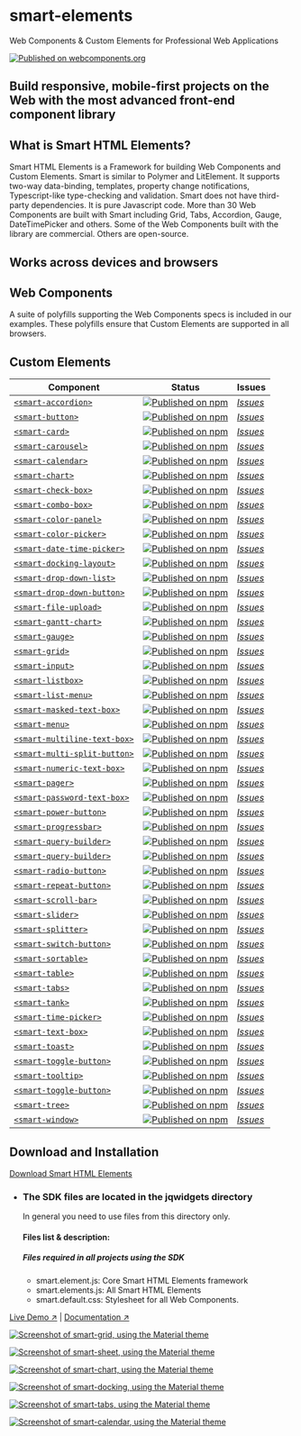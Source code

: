 # smart-elements
Web Components &amp; Custom Elements for Professional Web Applications

[![Published on webcomponents.org](https://img.shields.io/badge/webcomponents.org-published-blue.svg)](https://www.webcomponents.org/collection/HTMLElements/smarthtmlelements-core)


Build responsive, mobile-first projects on the Web with the most advanced front-end component library
-----------------------------------------------------------------------------------------------------

What is Smart HTML Elements?
----------------------------

Smart HTML Elements is a Framework for building  Web Components and Custom Elements. Smart is similar to Polymer and LitElement. It supports two-way data-binding, templates, property change notifications, Typescript-like type-checking and validation.
Smart does not have third-party dependencies. It is pure Javascript code. More than 30 Web Components are built with Smart including Grid, Tabs, Accordion, Gauge, DateTimePicker and others. Some of the Web Components built with the library are commercial. Others are open-source.

Works across devices and browsers
---------------------------------
  


Web Components
--------------

A suite of polyfills supporting the Web Components specs is included in our examples. These polyfills ensure that Custom Elements are supported in all browsers.  

Custom Elements
---

| Component | Status | Issues
| ----------| ------ | ------
| [`<smart-accordion>`](https://github.com/HTMLElements/smart-accordion) | [![Published on npm](https://img.shields.io/npm/v/@smarthtmlelements/smart-accordion.svg)](https://www.npmjs.com/package/@smarthtmlelements/smart-accordion) | [*Issues*](https://github.com/HTMLElements/smart-accordion/issues)
| [`<smart-button>`](https://github.com/HTMLElements/smart-button) | [![Published on npm](https://img.shields.io/npm/v/@smarthtmlelements/smart-button.svg)](https://www.npmjs.com/package/@smarthtmlelements/smart-button) | [*Issues*](https://github.com/HTMLElements/smart-button/issues)
| [`<smart-card>`](https://github.com/HTMLElements/smart-card) | [![Published on npm](https://img.shields.io/npm/v/@smarthtmlelements/smart-card.svg)](https://www.npmjs.com/package/@smarthtmlelements/smart-card) | [*Issues*](https://github.com/HTMLElements/smart-card/issues)
| [`<smart-carousel>`](https://github.com/HTMLElements/smart-carousel) | [![Published on npm](https://img.shields.io/npm/v/@smarthtmlelements/smart-carousel.svg)](https://www.npmjs.com/package/@smarthtmlelements/smart-carousel) | [*Issues*](https://github.com/HTMLElements/smart-carousel/issues)
| [`<smart-calendar>`](https://github.com/HTMLElements/smart-calendar) | [![Published on npm](https://img.shields.io/npm/v/@smarthtmlelements/smart-calendar.svg)](https://www.npmjs.com/package/@smarthtmlelements/smart-calendar) | [*Issues*](https://github.com/HTMLElements/smart-calendar/issues)
| [`<smart-chart>`](https://github.com/HTMLElements/smart-chart) | [![Published on npm](https://img.shields.io/npm/v/@smarthtmlelements/smart-chart.svg)](https://www.npmjs.com/package/@smarthtmlelements/smart-chart) | [*Issues*](https://github.com/HTMLElements/smart-chart/issues)
| [`<smart-check-box>`](https://github.com/HTMLElements/smart-elements) | [![Published on npm](https://img.shields.io/npm/v/@smarthtmlelements/smart-elements.svg)](https://www.npmjs.com/package/@smarthtmlelements/smart-elements) | [*Issues*](https://github.com/HTMLElements/smart-elements/issues?utf8=%E2%9C%93&q=is%3Aissue+is%3Aopen+check+box)
| [`<smart-combo-box>`](https://github.com/HTMLElements/smart-elements) | [![Published on npm](https://img.shields.io/npm/v/@smarthtmlelements/smart-elements.svg)](https://www.npmjs.com/package/@smarthtmlelements/smart-elements) | [*Issues*](https://github.com/HTMLElements/smart-elements/issues?utf8=%E2%9C%93&q=is%3Aissue+is%3Aopen+combo+box)
| [`<smart-color-panel>`](https://github.com/HTMLElements/smart-elements) | [![Published on npm](https://img.shields.io/npm/v/@smarthtmlelements/smart-elements.svg)](https://www.npmjs.com/package/@smarthtmlelements/smart-elements) | [*Issues*](https://github.com/HTMLElements/smart-elements/issues?utf8=%E2%9C%93&q=is%3Aissue+is%3Aopen+color+panel)
| [`<smart-color-picker>`](https://github.com/HTMLElements/smart-elements) | [![Published on npm](https://img.shields.io/npm/v/@smarthtmlelements/smart-elements.svg)](https://www.npmjs.com/package/@smarthtmlelements/smart-elements) | [*Issues*](https://github.com/HTMLElements/smart-elements/issues?utf8=%E2%9C%93&q=is%3Aissue+is%3Aopen+color+picker)
| [`<smart-date-time-picker>`](https://github.com/HTMLElements/smart-elements) | [![Published on npm](https://img.shields.io/npm/v/@smarthtmlelements/smart-elements.svg)](https://www.npmjs.com/package/@smarthtmlelements/smart-elements) | [*Issues*](https://github.com/HTMLElements/smart-elements/issues?utf8=%E2%9C%93&q=is%3Aissue+is%3Aopen+date+time+picker)
| [`<smart-docking-layout>`](https://github.com/HTMLElements/smart-elements) | [![Published on npm](https://img.shields.io/npm/v/@smarthtmlelements/smart-elements.svg)](https://www.npmjs.com/package/@smarthtmlelements/smart-elements) | [*Issues*](https://github.com/HTMLElements/smart-elements/issues?utf8=%E2%9C%93&q=is%3Aissue+is%3Aopen+docking+layout)
| [`<smart-drop-down-list>`](https://github.com/HTMLElements/smart-elements) | [![Published on npm](https://img.shields.io/npm/v/@smarthtmlelements/smart-elements.svg)](https://www.npmjs.com/package/@smarthtmlelements/smart-elements) | [*Issues*](https://github.com/HTMLElements/smart-elements/issues?utf8=%E2%9C%93&q=is%3Aissue+is%3Aopen+drop+down+list)
| [`<smart-drop-down-button>`](https://github.com/HTMLElements/smart-elements) | [![Published on npm](https://img.shields.io/npm/v/@smarthtmlelements/smart-elements.svg)](https://www.npmjs.com/package/@smarthtmlelements/smart-elements) | [*Issues*](https://github.com/HTMLElements/smart-elements/issues?utf8=%E2%9C%93&q=is%3Aissue+is%3Aopen+drop+down+button)
| [`<smart-file-upload>`](https://github.com/HTMLElements/smart-elements) | [![Published on npm](https://img.shields.io/npm/v/@smarthtmlelements/smart-elements.svg)](https://www.npmjs.com/package/@smarthtmlelements/smart-elements) | [*Issues*](https://github.com/HTMLElements/smart-elements/issues?utf8=%E2%9C%93&q=is%3Aissue+is%3Aopen+file+upload)
| [`<smart-gantt-chart>`](https://github.com/HTMLElements/smart-gantt-chart) | [![Published on npm](https://img.shields.io/npm/v/@smarthtmlelements/smart-elements.svg)](https://www.npmjs.com/package/@smarthtmlelements/smart-elements) | [*Issues*](https://github.com/HTMLElements/smart-gantt-chart/issues)
| [`<smart-gauge>`](https://github.com/HTMLElements/smart-elements) | [![Published on npm](https://img.shields.io/npm/v/@smarthtmlelements/smart-elements.svg)](https://www.npmjs.com/package/@smarthtmlelements/smart-elements) | [*Issues*](https://github.com/HTMLElements/smart-elements/issues?utf8=%E2%9C%93&q=is%3Aissue+is%3Aopen+gauge)
| [`<smart-grid>`](https://github.com/HTMLElements/smart-grid) | [![Published on npm](https://img.shields.io/npm/v/@smarthtmlelements/smart-grid.svg)](https://www.npmjs.com/package/@smarthtmlelements/smart-grid) | [*Issues*](https://github.com/HTMLElements/smart-grid/issues)
| [`<smart-input>`](https://github.com/HTMLElements/smart-input) | [![Published on npm](https://img.shields.io/npm/v/@smarthtmlelements/smart-input.svg)](https://www.npmjs.com/package/@smarthtmlelements/smart-input) | [*Issues*](https://github.com/HTMLElements/smart-input/issues)
| [`<smart-listbox>`](https://github.com/HTMLElements/smart-listbox) | [![Published on npm](https://img.shields.io/npm/v/@smarthtmlelements/smart-listbox.svg)](https://www.npmjs.com/package/@smarthtmlelements/smart-listbox) | [*Issues*](https://github.com/HTMLElements/smart-listbox/issues)
| [`<smart-list-menu>`](https://github.com/HTMLElements/smart-elements) | [![Published on npm](https://img.shields.io/npm/v/@smarthtmlelements/smart-elements.svg)](https://www.npmjs.com/package/@smarthtmlelements/smart-elements) | [*Issues*](https://github.com/HTMLElements/smart-elements/issues?utf8=%E2%9C%93&q=is%3Aissue+is%3Aopen+list+menu)
| [`<smart-masked-text-box>`](https://github.com/HTMLElements/smart-elements) | [![Published on npm](https://img.shields.io/npm/v/@smarthtmlelements/smart-elements.svg)](https://www.npmjs.com/package/@smarthtmlelements/smart-elements) | [*Issues*](https://github.com/HTMLElements/smart-elements/issues?utf8=%E2%9C%93&q=is%3Aissue+is%3Aopen+masked+text+box)
| [`<smart-menu>`](https://github.com/HTMLElements/smart-elements) | [![Published on npm](https://img.shields.io/npm/v/@smarthtmlelements/smart-elements.svg)](https://www.npmjs.com/package/@smarthtmlelements/smart-elements) | [*Issues*](https://github.com/HTMLElements/smart-elements/issues?utf8=%E2%9C%93&q=is%3Aissue+is%3Aopen+menu)
| [`<smart-multiline-text-box>`](https://github.com/HTMLElements/smart-elements) | [![Published on npm](https://img.shields.io/npm/v/@smarthtmlelements/smart-elements.svg)](https://www.npmjs.com/package/@smarthtmlelements/smart-elements) | [*Issues*](https://github.com/HTMLElements/smart-elements/issues?utf8=%E2%9C%93&q=is%3Aissue+is%3Aopen+multiline+text+box)
| [`<smart-multi-split-button>`](https://github.com/HTMLElements/smart-elements) | [![Published on npm](https://img.shields.io/npm/v/@smarthtmlelements/smart-elements.svg)](https://www.npmjs.com/package/@smarthtmlelements/smart-elements) | [*Issues*](https://github.com/HTMLElements/smart-elements/issues?utf8=%E2%9C%93&q=is%3Aissue+is%3Aopen+multi+split+button)
| [`<smart-numeric-text-box>`](https://github.com/HTMLElements/smart-elements) | [![Published on npm](https://img.shields.io/npm/v/@smarthtmlelements/smart-elements.svg)](https://www.npmjs.com/package/@smarthtmlelements/smart-elements) | [*Issues*](https://github.com/HTMLElements/smart-elements/issues?utf8=%E2%9C%93&q=is%3Aissue+is%3Aopen+numeric+text+box)
| [`<smart-pager>`](https://github.com/HTMLElements/smart-elements) | [![Published on npm](https://img.shields.io/npm/v/@smarthtmlelements/smart-elements.svg)](https://www.npmjs.com/package/@smarthtmlelements/smart-elements) | [*Issues*](https://github.com/HTMLElements/smart-elements/issues?utf8=%E2%9C%93&q=is%3Aissue+is%3Aopen+pager)
| [`<smart-password-text-box>`](https://github.com/HTMLElements/smart-elements) | [![Published on npm](https://img.shields.io/npm/v/@smarthtmlelements/smart-elements.svg)](https://www.npmjs.com/package/@smarthtmlelements/smart-elements) | [*Issues*](https://github.com/HTMLElements/smart-elements/issues?utf8=%E2%9C%93&q=is%3Aissue+is%3Aopen+password+text+box)
| [`<smart-power-button>`](https://github.com/HTMLElements/smart-elements) | [![Published on npm](https://img.shields.io/npm/v/@smarthtmlelements/smart-elements.svg)](https://www.npmjs.com/package/@smarthtmlelements/smart-elements) | [*Issues*](https://github.com/HTMLElements/smart-elements/issues?utf8=%E2%9C%93&q=is%3Aissue+is%3Aopen+power+button)
| [`<smart-progressbar>`](https://github.com/HTMLElements/smart-progressbar) | [![Published on npm](https://img.shields.io/npm/v/@smarthtmlelements/smart-progressbar.svg)](https://www.npmjs.com/package/@smarthtmlelements/smart-progressbar) | [*Issues*](https://github.com/HTMLElements/smart-progressbar/issues)
| [`<smart-query-builder>`](https://github.com/HTMLElements/smart-elements) | [![Published on npm](https://img.shields.io/npm/v/@smarthtmlelements/smart-elements.svg)](https://www.npmjs.com/package/@smarthtmlelements/smart-elements) | [*Issues*](https://github.com/HTMLElements/smart-elements/issues?utf8=%E2%9C%93&q=is%3Aissue+is%3Aopen+query+builder)
| [`<smart-query-builder>`](https://github.com/HTMLElements/smart-elements) | [![Published on npm](https://img.shields.io/npm/v/@smarthtmlelements/smart-elements.svg)](https://www.npmjs.com/package/@smarthtmlelements/smart-elements) | [*Issues*](https://github.com/HTMLElements/smart-elements/issues?utf8=%E2%9C%93&q=is%3Aissue+is%3Aopen+query+builder)
| [`<smart-radio-button>`](https://github.com/HTMLElements/smart-elements) | [![Published on npm](https://img.shields.io/npm/v/@smarthtmlelements/smart-elements.svg)](https://www.npmjs.com/package/@smarthtmlelements/smart-elements) | [*Issues*](https://github.com/HTMLElements/smart-elements/issues?utf8=%E2%9C%93&q=is%3Aissue+is%3Aopen+radio+button)
| [`<smart-repeat-button>`](https://github.com/HTMLElements/smart-elements) | [![Published on npm](https://img.shields.io/npm/v/@smarthtmlelements/smart-elements.svg)](https://www.npmjs.com/package/@smarthtmlelements/smart-elements) | [*Issues*](https://github.com/HTMLElements/smart-elements/issues?utf8=%E2%9C%93&q=is%3Aissue+is%3Aopen+repeat+button)
| [`<smart-scroll-bar>`](https://github.com/HTMLElements/smart-elements) | [![Published on npm](https://img.shields.io/npm/v/@smarthtmlelements/smart-elements.svg)](https://www.npmjs.com/package/@smarthtmlelements/smart-elements) | [*Issues*](https://github.com/HTMLElements/smart-elements/issues?utf8=%E2%9C%93&q=is%3Aissue+is%3Aopen+scroll+bar)
| [`<smart-slider>`](https://github.com/HTMLElements/smart-elements) | [![Published on npm](https://img.shields.io/npm/v/@smarthtmlelements/smart-elements.svg)](https://www.npmjs.com/package/@smarthtmlelements/smart-elements) | [*Issues*](https://github.com/HTMLElements/smart-elements/issues?utf8=%E2%9C%93&q=is%3Aissue+is%3Aopen+slider)
| [`<smart-splitter>`](https://github.com/HTMLElements/smart-elements) | [![Published on npm](https://img.shields.io/npm/v/@smarthtmlelements/smart-elements.svg)](https://www.npmjs.com/package/@smarthtmlelements/smart-elements) | [*Issues*](https://github.com/HTMLElements/smart-elements/issues?utf8=%E2%9C%93&q=is%3Aissue+is%3Aopen+splitter)
| [`<smart-switch-button>`](https://github.com/HTMLElements/smart-elements) | [![Published on npm](https://img.shields.io/npm/v/@smarthtmlelements/smart-elements.svg)](https://www.npmjs.com/package/@smarthtmlelements/smart-elements) | [*Issues*](https://github.com/HTMLElements/smart-elements/issues?utf8=%E2%9C%93&q=is%3Aissue+is%3Aopen+switch+button)
| [`<smart-sortable>`](https://github.com/HTMLElements/smart-elements) | [![Published on npm](https://img.shields.io/npm/v/@smarthtmlelements/smart-elements.svg)](https://www.npmjs.com/package/@smarthtmlelements/smart-elements) | [*Issues*](https://github.com/HTMLElements/smart-elements/issues?utf8=%E2%9C%93&q=is%3Aissue+is%3Aopen+sortable)
| [`<smart-table>`](https://github.com/HTMLElements/smart-table) | [![Published on npm](https://img.shields.io/npm/v/@smarthtmlelements/smart-table.svg)](https://www.npmjs.com/package/@smarthtmlelements/smart-table) | [*Issues*](https://github.com/HTMLElements/smart-table/issues)
| [`<smart-tabs>`](https://github.com/HTMLElements/smart-tabs) | [![Published on npm](https://img.shields.io/npm/v/@smarthtmlelements/smart-tabs.svg)](https://www.npmjs.com/package/@smarthtmlelements/smart-tabs) | [*Issues*](https://github.com/HTMLElements/smart-tabs/issues)
| [`<smart-tank>`](https://github.com/HTMLElements/smart-elements) | [![Published on npm](https://img.shields.io/npm/v/@smarthtmlelements/smart-elements.svg)](https://www.npmjs.com/package/@smarthtmlelements/smart-elements) | [*Issues*](https://github.com/HTMLElements/smart-elements/issues?utf8=%E2%9C%93&q=is%3Aissue+is%3Aopen+tank)
| [`<smart-time-picker>`](https://github.com/HTMLElements/smart-elements) | [![Published on npm](https://img.shields.io/npm/v/@smarthtmlelements/smart-elements.svg)](https://www.npmjs.com/package/@smarthtmlelements/smart-elements) | [*Issues*](https://github.com/HTMLElements/smart-elements/issues?utf8=%E2%9C%93&q=is%3Aissue+is%3Aopen+time+picker)
| [`<smart-text-box>`](https://github.com/HTMLElements/smart-elements) | [![Published on npm](https://img.shields.io/npm/v/@smarthtmlelements/smart-elements.svg)](https://www.npmjs.com/package/@smarthtmlelements/smart-elements) | [*Issues*](https://github.com/HTMLElements/smart-elements/issues?utf8=%E2%9C%93&q=is%3Aissue+is%3Aopen+text+box)
| [`<smart-toast>`](https://github.com/HTMLElements/smart-elements) | [![Published on npm](https://img.shields.io/npm/v/@smarthtmlelements/smart-elements.svg)](https://www.npmjs.com/package/@smarthtmlelements/smart-elements) | [*Issues*](https://github.com/HTMLElements/smart-elements/issues?utf8=%E2%9C%93&q=is%3Aissue+is%3Aopen+toast)
| [`<smart-toggle-button>`](https://github.com/HTMLElements/smart-elements) | [![Published on npm](https://img.shields.io/npm/v/@smarthtmlelements/smart-elements.svg)](https://www.npmjs.com/package/@smarthtmlelements/smart-elements) | [*Issues*](https://github.com/HTMLElements/smart-elements/issues?utf8=%E2%9C%93&q=is%3Aissue+is%3Aopen+toggle+button)
| [`<smart-tooltip>`](https://github.com/HTMLElements/smart-tooltip) | [![Published on npm](https://img.shields.io/npm/v/@smarthtmlelements/smart-tooltip.svg)](https://www.npmjs.com/package/@smarthtmlelements/smart-tooltip) | [*Issues*](https://github.com/HTMLElements/smart-tooltip/issues)
| [`<smart-toggle-button>`](https://github.com/HTMLElements/smart-elements) | [![Published on npm](https://img.shields.io/npm/v/@smarthtmlelements/smart-elements.svg)](https://www.npmjs.com/package/@smarthtmlelements/smart-elements) | [*Issues*](https://github.com/HTMLElements/smart-elements/issues?utf8=%E2%9C%93&q=is%3Aissue+is%3Aopen+toggle+button)
| [`<smart-tree>`](https://github.com/HTMLElements/smart-elements) | [![Published on npm](https://img.shields.io/npm/v/@smarthtmlelements/smart-elements.svg)](https://www.npmjs.com/package/@smarthtmlelements/smart-elements) | [*Issues*](https://github.com/HTMLElements/smart-elements/issues?utf8=%E2%9C%93&q=is%3Aissue+is%3Aopen+tree)
| [`<smart-window>`](https://github.com/HTMLElements/smart-elements) | [![Published on npm](https://img.shields.io/npm/v/@smarthtmlelements/smart-elements.svg)](https://www.npmjs.com/package/@smarthtmlelements/smart-elements) | [*Issues*](https://github.com/HTMLElements/smart-elements/issues?utf8=%E2%9C%93&q=is%3Aissue+is%3Aopen+window)

Download and Installation
-------------------------

[Download Smart HTML Elements](https://www.htmlelements.com/download/)

*   ### The SDK files are located in the jqwidgets directory
    
    In general you need to use files from this directory only.  
    
    #### Files list & description:
    
    ##### Files required in all projects using the SDK
    
    *   smart.element.js: Core Smart HTML Elements framework
    *   smart.elements.js: All Smart HTML Elements
    *   smart.default.css: Stylesheet for all Web Components.
    
    
[Live Demo ↗](https://htmlelements.com/demos//)
|
[Documentation ↗](https://www.htmlelements.com/docs/)
    
    

[<img src="https://raw.githubusercontent.com/htmlelements/smart-elements/master/grid.png" alt="Screenshot of smart-grid, using the Material theme">](https://htmlelements.com/demos/)


[<img src="https://raw.githubusercontent.com/htmlelements/smart-elements/master/grid-sheet.png" alt="Screenshot of smart-sheet, using the Material theme">](https://htmlelements.com/demos/)


[<img src="https://raw.githubusercontent.com/htmlelements/smart-elements/master/chart.png" alt="Screenshot of smart-chart, using the Material theme">](https://htmlelements.com/demos/)

[<img src="https://raw.githubusercontent.com/htmlelements/smart-elements/master/docking.png" alt="Screenshot of smart-docking, using the Material theme">](https://htmlelements.com/demos/)


[<img src="https://raw.githubusercontent.com/htmlelements/smart-elements/master/smart-tabs.png" alt="Screenshot of smart-tabs, using the Material theme">](https://htmlelements.com/demos/tabs/)

[<img src="https://raw.githubusercontent.com/htmlelements/smart-elements/master/smart-calendar.png" alt="Screenshot of smart-calendar, using the Material theme">](https://htmlelements.com/demos/calendar/)


   
